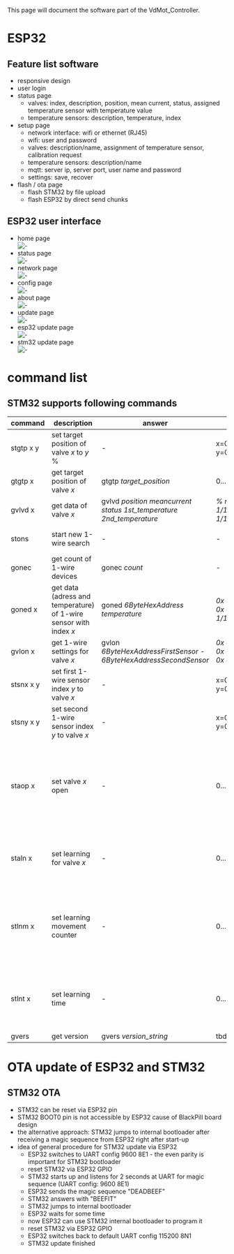 This page will document the software part of the VdMot_Controller.

# ESP32
## Feature list software
- responsive design
- user login
- status page
  - valves: index, description, position, mean current, status, assigned temperature sensor with temperature value
  - temperature sensors: description, temperature, index
- setup page
  - network interface: wifi or ethernet (RJ45)
  - wifi: user and password
  - valves: description/name, assignment of temperature sensor, calibration request
  - temperature sensors: description/name
  - mqtt: server ip, server port, user name and password
  - settings: save, recover
- flash / ota page
  - flash STM32 by file upload
  - flash ESP32 by direct send chunks

## ESP32 user interface
- home page  
  ![-](./software_esp32/media/home.png "home page")
- status page  
  ![-](./software_esp32/media/status_page.png "status page")
- network page  
  ![-](./software_esp32/media/network.png "network page")
- config page  
  ![-](./software_esp32/media/config.png "config page")
- about page  
  ![-](./software_esp32/media/about.png "about page")
- update page  
  ![-](./software_esp32/media/update.png "update page")
- esp32 update page  
  ![-](./software_esp32/media/wt32Update.png "update esp32 page")
- stm32 update page  
  ![-](./software_esp32/media/stm32Update.png "update stm32 page")


# command list
## STM32 supports following commands
|command|description|answer|units|comment|
|---|---|---|---|---|
|stgtp x y|set target position of valve *x* to *y* %|-|x=0...11, y=0...100%||
|gtgtp x|get target position of valve *x*|gtgtp *target_position*|0...100%||
|gvlvd x|get data of valve *x*|gvlvd *position meancurrent status 1st_temperature 2nd_temperature*|*% mA - 1/10°C 1/10°C*||
|stons|start new 1-wire search|-|-|get result via *gonec* and *goned*|
|gonec|get count of 1-wire devices|gonec *count*|*-*||
|goned x|get data (adress and temperature) of 1-wire sensor with index *x*|goned *6ByteHexAddress temperature*|*0x 0x 0x 0x 0x 0x 1/10°C*||
|gvlon x|get 1-wire settings for valve *x*|gvlon *6ByteHexAddressFirstSensor* - *6ByteHexAddressSecondSensor*|*0x 0x 0x 0x 0x 0x 0x 0x 0x 0x 0x 0x*||
|stsnx x y|set first 1-wire sensor index *y* to valve *x*|-|x=0...11, y=0...35||
|stsny x y|set second 1-wire sensor index *y* to valve *x*|-|x=0...11, y=0...35||
|staop x|set valve *x* open|-|0...11, 255|usefull for installation, opens quickly one (x) or all valves (x=255) so they can be mounted|
|staln x|set learning for valve *x*|-|0...11, 255|performs learning cycle for one (x) or all valves (x=255)|
|stlnm x|set learning movement counter|-|0...32000|after x movement requests to valve a new learning cycle will be perfomed|
|stlnt x|set learning time|-|0...1000000|after x seconds a new learning cycle will be perfomed|
|gvers|get version|gvers *version_string*|tbd||



# OTA update of ESP32 and STM32
## STM32 OTA
- STM32 can be reset via ESP32 pin
- STM32 BOOT0 pin is not accessible by ESP32 cause of BlackPill board design
- the alternative approach: STM32 jumps to internal bootloader after receiving a magic sequence from ESP32 right after start-up
- idea of general procedure for STM32 update via ESP32
  - ESP32 switches to UART config 9600 8E1 - the even parity is important for STM32 bootloader
  - reset STM32 via ESP32 GPIO
  - STM32 starts up and listens for 2 seconds at UART for magic sequence (UART config: 9600 8E1)
  - ESP32 sends the magic sequence "DEADBEEF"
  - STM32 answers with "BEEFIT"
  - STM32 jumps to internal bootloader
  - ESP32 waits for some time
  - now ESP32 can use STM32 internal bootloader to program it
  - reset STM32 via ESP32 GPIO
  - ESP32 switches back to default UART config 115200 8N1
  - STM32 update finished
